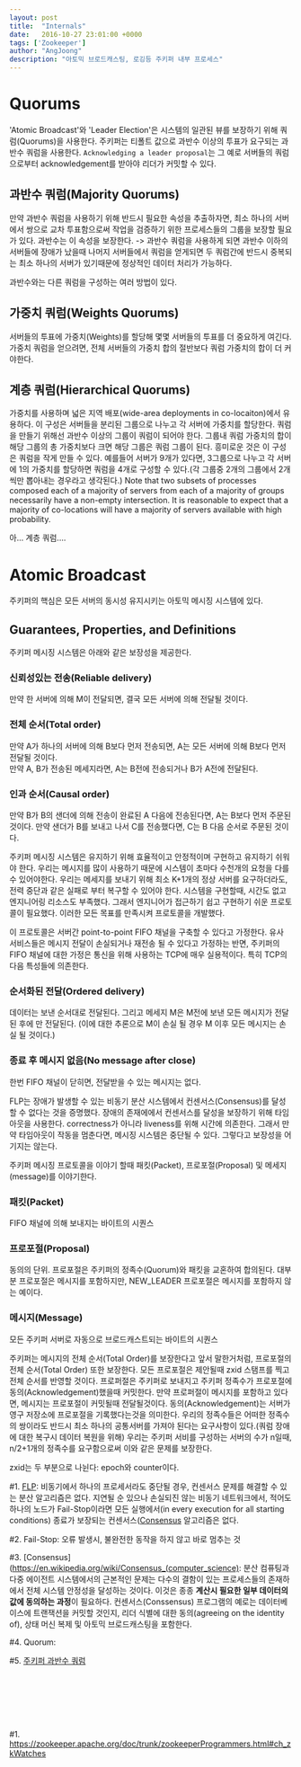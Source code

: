 ```yaml
---
layout: post
title:  "Internals"
date:   2016-10-27 23:01:00 +0000
tags: ['Zookeeper']
author: "AngJoong"
description: "아토믹 브로드캐스팅, 로깅등 주키퍼 내부 프로세스"
---
```


# Quorums
'Atomic Broadcast'와 'Leader Election'은 시스템의 일관된 뷰를 보장하기 위해 쿼럼(Quorums)을 사용한다. 주키퍼는 티폴트 값으로 과반수 이상의 투표가 요구되는 과반수 쿼럼을 사용한다. `Acknowledging a leader proposal`는 그 예로 서버들의 쿼럼으로부터 acknowledgement를 받아야 리더가 커밋할 수 있다.  

## 과반수 쿼럼(Majority Quorums)
만약 과반수 쿼럼을 사용하기 위해 반드시 필요한 속성을 추출하자면, 최소 하나의 서버에서 쌍으로 교차 투표함으로써 작업을 검증하기 위한 프로세스들의 그룹을 보장할 필요가 있다. 과반수는 이 속성을 보장한다.
-> 과반수 쿼럼을 사용하게 되면 과반수 이하의 서버들에 장애가 났을때 나머지 서버들에서 쿼럼을 얻게되면 두 쿼럼간에 반드시 중복되는 최소 하나의 서버가 있기때문에 정상적인 데이터 처리가 가능하다.

과반수와는 다른 쿼럼을 구성하는 여러 방법이 있다.  

## 가중치 쿼럼(Weights Quorums)
서버들의 투표에 가중치(Weights)를 할당해 몇몇 서버들의 투표를 더 중요하게 여긴다. 가중치 쿼럼을 얻으려면, 전체 서버들의 가중치 합의 절반보다 쿼럼 가중치의 합이 더 커야한다.  

## 계층 쿼럼(Hierarchical Quorums)
가중치를 사용하며 넓은 지역 배포(wide-area deployments in co-locaiton)에서 유용하다. 이 구성은 서버들을 분리된 그룹으로 나누고 각 서버에 가중치를 할당한다. 쿼럼을 만들기 위해선 과반수 이상의 그룹이 쿼럼이 되어야 한다. 그룹내 쿼럼 가중치의 합이 해당 그룹의 총 가중치보다 크면 해당 그룹은 쿼럼 그룹이 된다. 흥미로운 것은 이 구성은 쿼럼을 작게 만들 수 있다. 예를들어 서버가 9개가 있다면, 3그룹으로 나누고 각 서버에 1의 가중치를 할당하면 쿼럼을 4개로 구성할 수 있다.(각 그룹중 2개의 그룹에서 2개씩만 뽑아내는 경우라고 생각된다.) Note that two subsets of processes composed each of a majority of servers from each of a majority of groups necessarily have a non-empty intersection. It is reasonable to expect that a majority of co-locations will have a majority of servers available with high probability.

아... 계층 쿼럼....



# Atomic Broadcast
주키퍼의 핵심은 모든 서버의 동시성 유지시키는 아토믹 메시징 시스템에 있다.  

## Guarantees, Properties, and Definitions
주키퍼 메시징 시스템은 아래와 같은 보장성을 제공한다.

### 신뢰성있는 전송(Reliable delivery)
만약 한 서버에 의해 M이 전달되면, 결국 모든 서버에 의해 전달될 것이다.  

### 전체 순서(Total order)
만약 A가 하나의 서버에 의해 B보다 먼저 전송되면, A는 모든 서버에 의해 B보다 먼저 전달될 것이다.  
만약 A, B가 전송된 메세지라면, A는 B전에 전송되거나 B가 A전에 전달된다.  

### 인과 순서(Causal order)
만약 B가 B의 샌더에 의해 전송이 완료된 A 다음에 전송된다면, A는 B보다 먼저 주문된 것이다.
만약 샌더가 B를 보내고 나서 C를 전송했다면, C는 B 다음 순서로 주문된 것이다.

주키퍼 메시징 시스템은 유지하기 위해 효율적이고 안정적이며 구현하고 유지하기 쉬워야 한다. 우리는 메시지를 많이 사용하기 때문에 시스템이 초마다 수천개의 요청을 다를수 있어야한다.  우리는 메세지를 보내기 위해 최소 K+1개의 정상 서버를 요구하더라도, 전력 중단과 같은 실패로 부터 복구할 수 있어야 한다. 시스템을 구현할때, 시간도 없고 엔지니어링 리소스도 부족했다. 그래서 엔지니어가 접근하기 쉽고 구현하기 쉬운 프로토콜이 필요했다. 이러한 모든 목표를 만족시켜 프로토콜을 개발했다.  

이 프로토콜은 서버간 point-to-point FIFO 채널을 구축할 수 있다고 가정한다. 유사 서비스들은 메시지 전달이 손실되거나 재전송 될 수 있다고 가정하는 반면, 주키퍼의 FIFO 채널에 대한 가정은 통신을 위해 사용하는 TCP에 매우 실용적이다. 특히 TCP의 다음 특성들에 의존한다.  

### 순서화된 전달(Ordered delivery)
데이터는 보낸 순서대로 전달된다. 그리고 메세지 M은 M전에 보낸 모든 메시지가 전달 된 후에 만 전달된다. (이에 대한 추론으로 M이 손실 될 경우 M 이후 모든 메시지는 손실 될 것이다.)

### 종료 후 메시지 없음(No message after close)
한번 FIFO 채널이 닫히면, 전달받을 수 있는 메시지는 없다.

FLP는 장애가 발생할 수 있는 비동기 분산 시스템에서 컨센서스(Consensus)를 달성 할 수 없다는 것을 증명했다. 장애의 존재에에서 컨센서스를 달성을 보장하기 위해 타임아웃을 사용한다. correctness가 아니라 liveness를 위해 시간에 의존한다. 그래서 만약 타임아웃이 작동을 멈춘다면, 메시징 시스템은 중단될 수 있다. 그렇다고 보장성을 어기지는 않는다.  

주키퍼 메시징 프로토콜을 이야기 할때 패킷(Packet), 프로포절(Proposal) 및 메세지(message)를 이야기한다.

### 패킷(Packet)
FIFO 채널에 의해 보내지는 바이트의 시퀀스

### 프로포절(Proposal)
동의의 단위. 프로포절은 주키퍼의 정족수(Quorum)와 패킷을 교혼하여 합의된다. 대부분 프로포절은 메시지를 포함하지만, NEW_LEADER 프로포절은 메시지를 포함하지 않는 예이다.

### 메시지(Message)
모든 주키퍼 서버로 자동으로 브로드캐스트되는 바이트의 시퀀스

주키퍼는 메시지의 전체 순서(Total Order)를 보장한다고 앞서 말한거처럼, 프로포절의 전체 순서(Total Order) 또한 보장한다. 모든 프로포절은 제안될때 zxid 스탬프를 찍고 전체 순서를 반영할 것이다. 프로퍼절은 주키퍼로 보내지고 주키퍼 정족수가 프로포절에 동의(Acknowledgement)했을때 커밋한다. 만약 프로퍼절이 메시지를 포함하고 있다면, 메시지는 프로포절이 커밋될때 전달될것이다. 동의(Acknowledgement)는 서버가 영구 저장소에 프로포절을 기록했다는것을 의미한다. 우리의 정족수들은 어떠한 정족수의 쌍이라도 반드시 최소 하나의 공통서버를 가져야 된다는 요구사항이 있다.(쿼럼 장애에 대한 복구시 데이터 복원을 위해) 우리는 주키퍼 서비를 구성하는 서버의 수가 n일때, n/2+1개의 정족수를 요구함으로써 이와 같은 문제를 보장한다.  

zxid는 두 부분으로 나뉜다: epoch와 counter이다.



\#1.  [FLP](http://the-paper-trail.org/blog/a-brief-tour-of-flp-impossibility/): 비동기에서 하나의 프로세서라도 중단될 경우, 컨센서스 문제를 해결할 수 있는 분산 알고리즘은 없다. 지연될 순 있으나 손실되진 않는 비동기 네트워크에서, 적어도 하나의 노드가 Fail-Stop이라면 모든 실행에서(in every execution for all starting conditions) 종료가 보장되는 컨센서스([Consensus](https://en.wikipedia.org/wiki/Consensus_(computer_science)) 알고리즘은 없다.

\#2. Fail-Stop: 오류 발생시, 불완전한 동작을 하지 않고 바로 멈추는 것

\#3.  [Consensus](https://en.wikipedia.org/wiki/Consensus_(computer_science): 분산 컴퓨팅과 다중 에이전트 시스템에서의 근본적인 문제는 다수의 결함이 있는 프로세스들의 존재하에서 전체 시스템 안정성을 달성하는 것이다. 이것은 종종 **계산시 필요한 일부 데이터의 값에 동의하는 과정**이 필요하다. 컨센서스(Conssensus) 프로그램의 예로는 데이터베이스에 트랜잭션을 커밋할 것인지, 리더 식별에 대한 동의(agreeing on the identity of), 상태 머신 복제 및 아토믹 브로드캐스팅을 포함한다.

\#4. Quorum:

\#5. [주키퍼 과반수 쿼럼](http://hamait.tistory.com/193)


<br>
<br>
<br>
<br>
<br>

\#1. https://zookeeper.apache.org/doc/trunk/zookeeperProgrammers.html#ch_zkWatches
